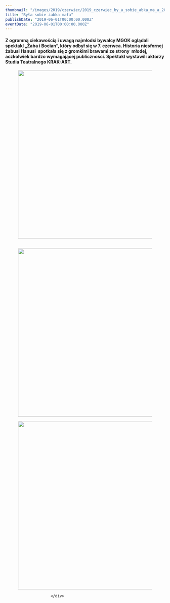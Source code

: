 ```yaml
---
thumbnail: "/images/2019/czerwiec/2019_czerwiec_by_a_sobie_abka_ma_a_2019_06_by_a_sobie_abka_ma_a_DSC_0349str.jpg"
title: "Była sobie żabka mała"
publishDate: "2019-06-01T00:00:00.000Z"
eventDate: "2019-06-01T00:00:00.000Z"
---
```


<div class="entry-content">
							
							
<h4 class="wp-block-heading">Z ogromną ciekawością i uwagą najmłodsi bywalcy MGOK oglądali spektakl „Żaba i Bocian”, który odbył się w 7. czerwca. Historia niesfornej żabusi Hanusi &nbsp;spotkała się z gromkimi brawami ze strony&nbsp; młodej, aczkolwiek bardzo wymagającej publiczności. Spektakl wystawili aktorzy Studia Teatralnego KRAK-ART.</h4>



<figure class="wp-block-image"><img fetchpriority="high" decoding="async" width="800" height="531" src="/images/2019/czerwiec/2019_czerwiec_by_a_sobie_abka_ma_a_2019_06_by_a_sobie_abka_ma_a_DSC_0349str.jpg" alt="" class="wp-image-6623" srcset="/images/2019/czerwiec/2019_czerwiec_by_a_sobie_abka_ma_a_2019_06_by_a_sobie_abka_ma_a_DSC_0349str.jpg 800w, /images/2019/czerwiec/DSC_0349str-300x199.jpg 300w, /images/2019/czerwiec/DSC_0349str-768x510.jpg 768w" sizes="(max-width: 800px) 100vw, 800px"><figcaption><br></figcaption></figure>



<figure class="wp-block-image"><img decoding="async" width="800" height="531" src="/images/2019/czerwiec/2019_czerwiec_by_a_sobie_abka_ma_a_2019_06_by_a_sobie_abka_ma_a_DSC_0353str.jpg" alt="" class="wp-image-6624" srcset="/images/2019/czerwiec/2019_czerwiec_by_a_sobie_abka_ma_a_2019_06_by_a_sobie_abka_ma_a_DSC_0353str.jpg 800w, /images/2019/czerwiec/DSC_0353str-300x199.jpg 300w, /images/2019/czerwiec/DSC_0353str-768x510.jpg 768w" sizes="(max-width: 800px) 100vw, 800px"></figure>



<figure class="wp-block-image"><img decoding="async" width="800" height="531" src="/images/2019/czerwiec/2019_czerwiec_by_a_sobie_abka_ma_a_2019_06_by_a_sobie_abka_ma_a_DSC_0357str.jpg" alt="" class="wp-image-6625" srcset="/images/2019/czerwiec/2019_czerwiec_by_a_sobie_abka_ma_a_2019_06_by_a_sobie_abka_ma_a_DSC_0357str.jpg 800w, /images/2019/czerwiec/DSC_0357str-300x199.jpg 300w, /images/2019/czerwiec/DSC_0357str-768x510.jpg 768w" sizes="(max-width: 800px) 100vw, 800px"></figure>
						
						</div>
